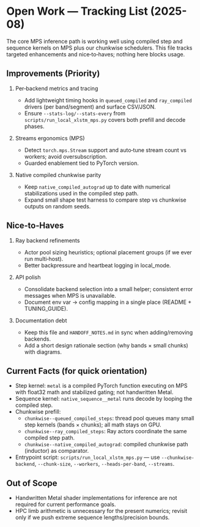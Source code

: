 # Open Work — Tracking List (2025-08)

The core MPS inference path is working well using compiled step and sequence kernels on MPS plus our chunkwise schedulers. This file tracks targeted enhancements and nice‑to‑haves; nothing here blocks usage.

## Improvements (Priority)
1. Per‑backend metrics and tracing
   - Add lightweight timing hooks in `queued_compiled` and `ray_compiled` drivers (per band/segment) and surface CSV/JSON.
   - Ensure `--stats-log/--stats-every` from `scripts/run_local_xlstm_mps.py` covers both prefill and decode phases.

2. Streams ergonomics (MPS)
   - Detect `torch.mps.Stream` support and auto‑tune stream count vs workers; avoid oversubscription.
   - Guarded enablement tied to PyTorch version.

3. Native compiled chunkwise parity
   - Keep `native_compiled_autograd` up to date with numerical stabilizations used in the compiled step path.
   - Expand small shape test harness to compare step vs chunkwise outputs on random seeds.

## Nice‑to‑Haves
1. Ray backend refinements
   - Actor pool sizing heuristics; optional placement groups (if we ever run multi‑host).
   - Better backpressure and heartbeat logging in local_mode.

2. API polish
   - Consolidate backend selection into a small helper; consistent error messages when MPS is unavailable.
   - Document env var → config mapping in a single place (README + TUNING_GUIDE).

3. Documentation debt
   - Keep this file and `HANDOFF_NOTES.md` in sync when adding/removing backends.
   - Add a short design rationale section (why bands × small chunks) with diagrams.

## Current Facts (for quick orientation)
- Step kernel: `metal` is a compiled PyTorch function executing on MPS with float32 math and stabilized gating; not handwritten Metal.
- Sequence kernel: `native_sequence__metal` runs decode by looping the compiled step.
- Chunkwise prefill:
  - `chunkwise--queued_compiled_steps`: thread pool queues many small step kernels (bands × chunks); all math stays on GPU.
  - `chunkwise--ray_compiled_steps`: Ray actors coordinate the same compiled step path.
  - `chunkwise--native_compiled_autograd`: compiled chunkwise path (inductor) as comparator.
- Entrypoint script: `scripts/run_local_xlstm_mps.py` — use `--chunkwise-backend`, `--chunk-size`, `--workers`, `--heads-per-band`, `--streams`.

## Out of Scope
- Handwritten Metal shader implementations for inference are not required for current performance goals.
- HPC limb arithmetic is unnecessary for the present numerics; revisit only if we push extreme sequence lengths/precision bounds.
